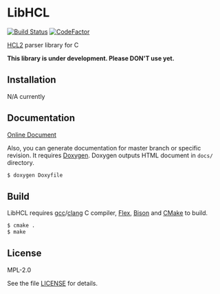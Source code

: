 # LibHCL
[![Build Status](https://travis-ci.com/nukosuke/libhcl.svg?branch=master)](https://travis-ci.com/nukosuke/libhcl)
[![CodeFactor](https://www.codefactor.io/repository/github/nukosuke/libhcl/badge)](https://www.codefactor.io/repository/github/nukosuke/libhcl)

[HCL2](https://github.com/hashicorp/hcl2/blob/master/hcl/hclsyntax/spec.md) parser library for C

**This library is under development. Please DON'T use yet.**

## Installation

N/A currently

## Documentation

[Online Document](https://nukosuke.github.io/libhcl)

Also, you can generate documentation for master branch or specific revision.
It requires [Doxygen](http://www.doxygen.nl/). Doxygen outputs HTML document in `docs/` directory.

``` sh
$ doxygen Doxyfile
```

## Build

LibHCL requires [gcc](https://gcc.gnu.org/)/[clang](https://clang.llvm.org/) C compiler, [Flex](https://github.com/westes/flex), [Bison](https://www.gnu.org/software/bison/) and [CMake](https://cmake.org/) to build.

``` sh
$ cmake .
$ make
```

## License

MPL-2.0

See the file [LICENSE](./LICENSE) for details.
